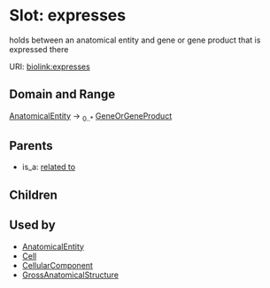 # Slot: expresses


holds between an anatomical entity and gene or gene product that is expressed there

URI: [biolink:expresses](https://w3id.org/biolink/vocab/expresses)
## Domain and Range

[AnatomicalEntity](AnatomicalEntity.md) ->  <sub>0..*</sub> [GeneOrGeneProduct](GeneOrGeneProduct.md)
## Parents

 *  is_a: [related to](related_to.md)
## Children

## Used by

 * [AnatomicalEntity](AnatomicalEntity.md)
 * [Cell](Cell.md)
 * [CellularComponent](CellularComponent.md)
 * [GrossAnatomicalStructure](GrossAnatomicalStructure.md)
